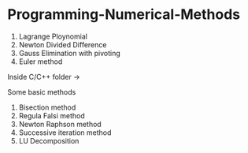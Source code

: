 Programming-Numerical-Methods
=============================


1. Lagrange Ploynomial
2. Newton Divided Difference
3. Gauss Elimination with pivoting
4. Euler method
 
 
 
 Inside C/C++ folder ->
 
 Some basic methods
 
 1. Bisection method
 2. Regula Falsi method
 3. Newton Raphson method
 4. Successive iteration method
 5. LU Decomposition

